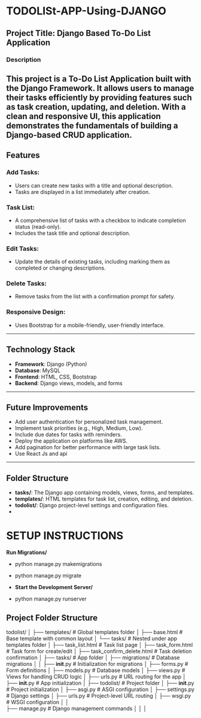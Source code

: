 
# TODOLISt-APP-Using-DJANGO

## Project Title: Django Based To-Do List Application

### Description
This project is a  To-Do List Application built with the Django Framework. 
It allows users to manage their tasks efficiently by providing features such as task creation, updating, and deletion.
With a clean and responsive UI, this application demonstrates the fundamentals of building a Django-based CRUD application.
---

## Features

### Add Tasks:
- Users can create new tasks with a title and optional description.
- Tasks are displayed in a list immediately after creation.

### Task List:
- A comprehensive list of tasks with a checkbox to indicate completion status (read-only).
- Includes the task title and optional description.

### Edit Tasks:
- Update the details of existing tasks, including marking them as completed or changing descriptions.

### Delete Tasks:
- Remove tasks from the list with a confirmation prompt for safety.

### Responsive Design:
- Uses Bootstrap for a mobile-friendly, user-friendly interface.

---

## Technology Stack
- **Framework**: Django (Python)
- **Database**: MySQL
- **Frontend**: HTML, CSS, Bootstrap
- **Backend**: Django views, models, and forms

---

## Future Improvements
- Add user authentication for personalized task management.
- Implement task priorities (e.g., High, Medium, Low).
- Include due dates for tasks with reminders.
- Deploy the application on platforms like AWS.
- Add pagination for better performance with large task lists.
- Use React Js and api

---

## Folder Structure

- **tasks/**: The Django app containing models, views, forms, and templates.
- **templates/**: HTML templates for task list, creation, editing, and deletion.
- **todolist/**: Django project-level settings and configuration files.
- 

# SETUP INSTRUCTIONS

**Run Migrations/**
- python manage.py makemigrations
- python manage.py migrate

- **Start the Development Server/**
- python manage.py runserver

## Project Folder Structure

todolist/
│
├── templates/               # Global templates folder
│   ├── base.html            # Base template with common layout
│   └── tasks/               # Nested under app templates folder
│       ├── task_list.html   # Task list page
│       ├── task_form.html   # Task form for create/edit
│       ├── task_confirm_delete.html  # Task deletion confirmation
│
├── tasks/                   # App folder
│   ├── migrations/          # Database migrations
│   │   ├── __init__.py      # Initialization for migrations
│   ├── forms.py             # Form definitions
│   ├── models.py            # Database models
│   ├── views.py             # Views for handling CRUD logic
│   ├── urls.py              # URL routing for the app
│   ├── __init__.py          # App initialization
│
├── todolist/                # Project folder
│   ├── __init__.py          # Project initialization
│   ├── asgi.py              # ASGI configuration
│   ├── settings.py          # Django settings
│   ├── urls.py              # Project-level URL routing
│   ├── wsgi.py              # WSGI configuration
│
│           
├── manage.py                # Django management commands
│
│
│

